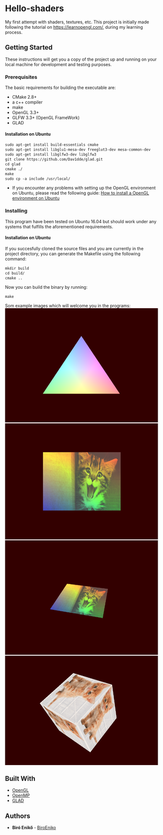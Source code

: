 # Hello-shaders
My first attempt with shaders, textures, etc.
This project is initially made following the tutorial on https://learnopengl.com/, during my learning process.

## Getting Started

These instructions will get you a copy of the project up and running on your local machine for development and testing purposes.

### Prerequisites

The basic requirements for building the executable are:

* CMake 2.8+
* a c++ compiler
* make
* OpenGL 3.3+
* GLFW 3.3+ (OpenGL FrameWork)
* GLAD

#### Installation on Ubuntu

```
sudo apt-get install build-essentials cmake
sudo apt-get install libglu1-mesa-dev freeglut3-dev mesa-common-dev
sudo apt-get install libglfw3-dev libglfw3
git clone https://github.com/Dav1dde/glad.git
cd glad
cmake ./
make
sudo cp -a include /usr/local/
```

* If you encounter any problems with setting up the OpenGL environment on Ubuntu, please read the following guide:
[How to install a OpenGL environment on Ubuntu](https://medium.com/@Plimsky/how-to-install-a-opengl-environment-on-ubuntu-e3918cf5ab6c)

### Installing

This program have been tested on Ubuntu 16.04 but should work under any systems that fulfills the aforementioned requirements.

#### Installation on Ubuntu

If you succesfully cloned the source files and you are currently in the project directory, you can generate the Makefile using the following command:

```
mkdir build
cd build/
cmake ..
```
Now you can build the binary by running:
```
make
```
Som example images which will welcome you in the programs:
![](https://github.com/biroeniko/hello-shaders/blob/master/images/00.png)
![](https://github.com/biroeniko/hello-shaders/blob/master/images/01.png)
![](https://github.com/biroeniko/hello-shaders/blob/master/images/03.png)
![](https://github.com/biroeniko/hello-shaders/blob/master/images/04.gif)
## Built With

* [OpenGL](https://www.opengl.org/)
* [OpenMP](http://www.glfw.org/)
* [GLAD](https://github.com/Dav1dde/glad)

## Authors

* **Biró Enikő** - [BiroEniko](https://github.com/biroeniko)
